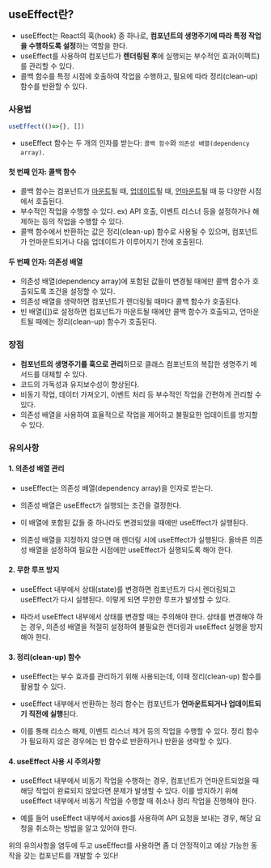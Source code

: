 ## useEffect란?

- useEffect는 React의 훅(hook) 중 하나로, **컴포넌트의 생명주기에 따라 특정 작업을 수행하도록 설정**하는 역할을 한다.
- useEffect를 사용하여 컴포넌트가 **렌더링된 후**에 실행되는 부수적인 효과(이펙트)를 관리할 수 있다.
- 콜백 함수를 특정 시점에 호출하여 작업을 수행하고, 필요에 따라 정리(clean-up) 함수를 반환할 수 있다.

### 사용법
```javascript 
useEffect(()=>{}, [])
```
- useEffect 함수는 두 개의 인자를 받는다: `콜백 함수`와 `의존성 배열(dependency array)`.

#### 첫 번째 인자: 콜백 함수

- 콜백 함수는 컴포넌트가 <u>마운트</u>될 때, <u>업데이트</u>될 때, <u>언마운트</u>될 때 등 다양한 시점에서 호출된다.
- 부수적인 작업을 수행할 수 있다. ex) API 호출, 이벤트 리스너 등을 설정하거나 해제하는 등의 작업을 수행할 수 있다.
- 콜백 함수에서 반환하는 값은 정리(clean-up) 함수로 사용될 수 있으며, 컴포넌트가 언마운트되거나 다음 업데이트가 이루어지기 전에 호출된다.

#### 두 번째 인자: 의존성 배열
- 의존성 배열(dependency array)에 포함된 값들이 변경될 때에만 콜백 함수가 호출되도록 조건을 설정할 수 있다. 
- 의존성 배열을 생략하면 컴포넌트가 렌더링될 때마다 콜백 함수가 호출된다.
- 빈 배열([])로 설정하면 컴포넌트가 마운트될 때에만 콜백 함수가 호출되고, 언마운트될 때에는 정리(clean-up) 함수가 호출된다.


### 장점

- **컴포넌트의 생명주기를 훅으로 관리**하므로 클래스 컴포넌트의 복잡한 생명주기 메서드를 대체할 수 있다.
- 코드의 가독성과 유지보수성이 향상된다.
- 비동기 작업, 데이터 가져오기, 이벤트 처리 등 부수적인 작업을 간편하게 관리할 수 있다.
- 의존성 배열을 사용하여 효율적으로 작업을 제어하고 불필요한 업데이트를 방지할 수 있다.


### 유의사항

#### 1. 의존성 배열 관리
- useEffect는 의존성 배열(dependency array)을 인자로 받는다. 

- 의존성 배열은 useEffect가 실행되는 조건을 결정한다. 

- 이 배열에 포함된 값들 중 하나라도 변경되었을 때에만 useEffect가 실행된다. 

- 의존성 배열을 지정하지 않으면 매 렌더링 시에 useEffect가 실행된다. 
올바른 의존성 배열을 설정하여 필요한 시점에만 useEffect가 실행되도록 해야 한다.

#### 2. 무한 루프 방지
- useEffect 내부에서 상태(state)를 변경하면 컴포넌트가 다시 렌더링되고 useEffect가 다시 실행된다. 
이렇게 되면 무한한 루프가 발생할 수 있다. 

- 따라서 useEffect 내부에서 상태를 변경할 때는 주의해야 한다. 
상태를 변경해야 하는 경우, 의존성 배열을 적절히 설정하여 불필요한 렌더링과 useEffect 실행을 방지해야 한다.

#### 3. 정리(clean-up) 함수
- useEffect는 부수 효과를 관리하기 위해 사용되는데, 이때 정리(clean-up) 함수를 활용할 수 있다. 

- useEffect 내부에서 반환하는 정리 함수는 컴포넌트가 **언마운트되거나 업데이트되기 직전에 실행**된다. 

- 이를 통해 리소스 해제, 이벤트 리스너 제거 등의 작업을 수행할 수 있다. 
정리 함수가 필요하지 않은 경우에는 빈 함수로 반환하거나 반환을 생략할 수 있다.

#### 4. useEffect 사용 시 주의사항
- useEffect 내부에서 비동기 작업을 수행하는 경우, 컴포넌트가 언마운트되었을 때 해당 작업이 완료되지 않았다면 문제가 발생할 수 있다. 
이를 방지하기 위해 useEffect 내부에서 비동기 작업을 수행할 때 취소나 정리 작업을 진행해야 한다. 

- 예를 들어 useEffect 내부에서 axios를 사용하여 API 요청을 보내는 경우, 해당 요청을 취소하는 방법을 알고 있어야 한다.

위의 유의사항을 염두에 두고 useEffect를 사용하면 좀 더 안정적이고 예상 가능한 동작을 갖는 컴포넌트를 개발할 수 있다!